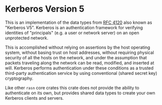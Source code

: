 # Kerberos Version 5
This is an implementation of the data types from [RFC 4120] also known as
"Kerberos V5". Kerberos is an authentication framework for verifying
identities of "principals" (e.g. a user or network server) on an open
unprotected network.

This is accomplished without relying on assertions by the host operating
system, without basing trust on host addresses, without requiring physical
security of all the hosts on the network, and under the assumption that
packets traveling along the network can be read, modified, and inserted at
will. Kerberos performs authentication under these conditions as a trusted
third-party authentication service by using conventional (shared secret
key) cryptography.

Like other `rasn` core crates this crate does not provide the ability to
authenticate on its own, but provides shared data types to create your own
Kerberos clients and servers.

[RFC 4120]: https://datatracker.ietf.org/doc/html/rfc4120

